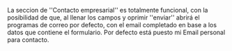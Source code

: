 La seccion de ''Contacto empresarial'' es totalmente funcional,
con la posibilidad de que, al llenar los campos y oprimir ''enviar''
abrirá el programas de correo por defecto, con el email completado
en base a los datos que contiene el formulario. 
Por defecto está puesto mi Email personal para contacto.